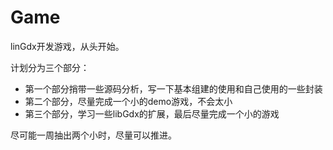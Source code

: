 # Game
linGdx开发游戏，从头开始。

计划分为三个部分：
- 第一个部分捎带一些源码分析，写一下基本组建的使用和自己使用的一些封装
- 第二个部分，尽量完成一个小的demo游戏，不会太小
- 第三个部分，学习一些libGdx的扩展，最后尽量完成一个小的游戏

尽可能一周抽出两个小时，尽量可以推进。
